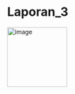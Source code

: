 # Laporan_3
<img width="139" alt="image" src="https://github.com/YebiDepriansyah/Laporan_3/assets/131685598/2cde1f10-93eb-4bb6-815d-e31ee870acf3">
